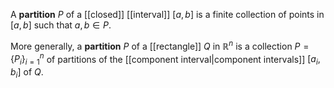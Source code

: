 A **partition** $P$ of a [[closed]] [[interval]] $[a,b]$ is a finite collection of points in $[a,b]$ such that $a,b \in P$.

More generally, a **partition** $P$ of a [[rectangle]] $Q$ in $\mathbb R^n$ is a collection $P = \{P_i\}_{i=1}^n$ of partitions of the [[component interval|component intervals]] $[a_i,b_i]$ of $Q$. 